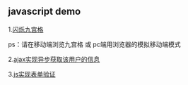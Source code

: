 javascript demo
--

1.[闪烁九宫格](https://chenjiezi.github.io/Js-Demo/task1/index.html)    

ps：请在移动端浏览九宫格 或 pc端用浏览器的模拟移动端模式  
    
2.[ajax实现异步获取该用户的信息](https://chenjiezi.github.io/Js-Demo/task2/index.html)   

3.[js实现表单验证](https://chenjiezi.github.io/Js-Demo/task3/index.html)

